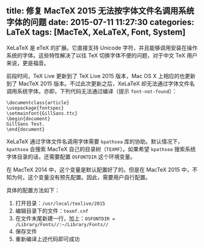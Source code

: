 title: 修复 MacTeX 2015 无法按字体文件名调用系统字体的问题
date: 2015-07-11 11:27:30
categories: LaTeX
tags: [MacTeX, XeLaTeX, Font, System]
---

XeLaTeX 是 eTeX 的扩展。它直接支持 Unicode 字符，并且能够调用安装在操作系统的字体。这些特性解决了以往 TeX 切换字体不便的问题，对于中文 TeX 用户来说，更是福音。

前段时间，TeX Live 更新到了 TeX Live 2015 版本，Mac OS X 上相应的也更新到了 MacTeX 2015 版本。不过此次更新之后，XeLaTeX 却无法通过字体文件名调用系统字体。亦即，下列代码无法通过编译（提示 `font-not-found`）：

```TeX
\documentclass{article}
\usepackage{fontspec}
\setmainfont{GillSans.ttc}
\begin{document}
GillSans Test.
\end{document}
```

<!-- more -->

XeLaTeX 通过字体文件名调用字体需要 `kpathsea` 库的协助。默认情况下，`kpathsea` 会搜索 MacTeX 自己的目录树（`TEXMF`）。如果希望 `kpathsea` 搜索系统字体目录的话，还需要配置 `OSFONTDIR` 这个环境变量。

在 MacTeX 2014 中，这个变量是默认配置好了的。但是在 MacTeX 2015 中，不知为何，这个变量没有预先配置。因此，需要用户自行配置。

具体的配置方法如下：

1. 打开目录：`/usr/local/texlive/2015`
2. 编辑目录下的文件：`texmf.cnf`
3. 在文件末尾新建一行，加上：`OSFONTDIR = /Library/Fonts//:~/Library/Fonts//`
4. 保存文件
5. 重新编译上述代码即可成功

